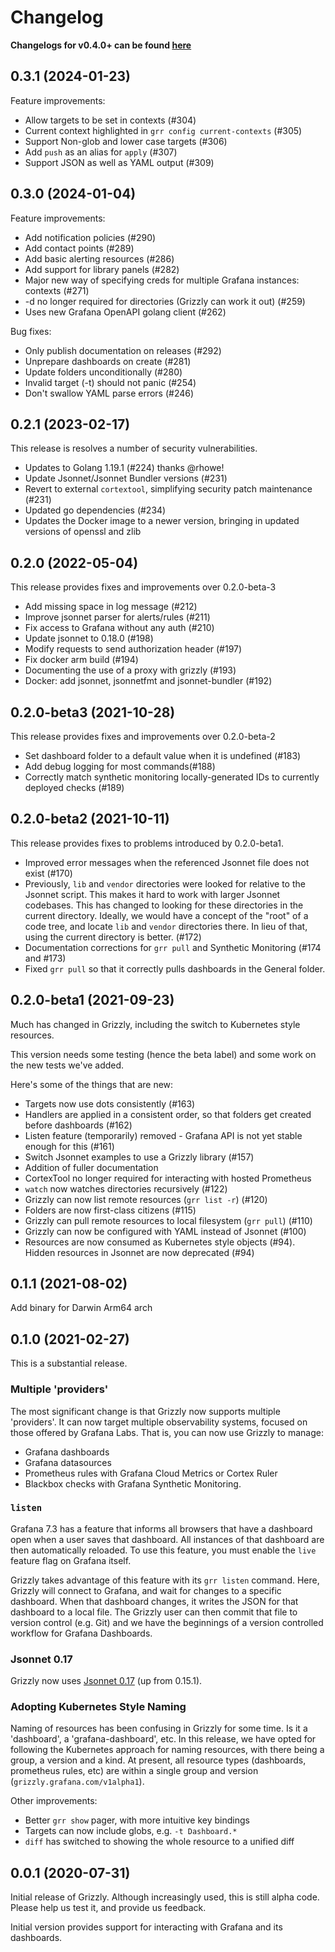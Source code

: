 # Changelog

**Changelogs for v0.4.0+ can be found [here](https://github.com/grafana/grizzly/releases)**

## 0.3.1 (2024-01-23)
Feature improvements:
* Allow targets to be set in contexts (#304)
* Current context highlighted in `grr config current-contexts` (#305)
* Support Non-glob and lower case targets (#306)
* Add `push` as an alias for `apply` (#307)
* Support JSON as well as YAML output (#309)

## 0.3.0 (2024-01-04)
Feature improvements:
* Add notification policies (#290)
* Add contact points (#289)
* Add basic alerting resources (#286)
* Add support for library panels (#282)
* Major new way of specifying creds for multiple Grafana instances: contexts (#271)
* -d no longer required for directories (Grizzly can work it out) (#259)
* Uses new Grafana OpenAPI golang client (#262)

Bug fixes:
* Only publish documentation on releases (#292)
* Unprepare dashboards on create (#281)
* Update folders unconditionally (#280)
* Invalid target (-t) should not panic (#254)
* Don't swallow YAML parse errors (#246)

## 0.2.1 (2023-02-17)
This release is resolves a number of security vulnerabilities.
* Updates to Golang 1.19.1 (#224) thanks @rhowe!
* Update Jsonnet/Jsonnet Bundler versions (#231)
* Revert to external `cortextool`, simplifying security patch maintenance (#231)
* Updated go dependencies (#234)
* Updates the Docker image to a newer version, bringing in updated versions of openssl and zlib

## 0.2.0 (2022-05-04)

This release provides fixes and improvements over 0.2.0-beta-3
* Add missing space in log message (#212)
* Improve jsonnet parser for alerts/rules (#211)
* Fix access to Grafana without any auth (#210)
* Update jsonnet to 0.18.0 (#198)
* Modify requests to send authorization header (#197)
* Fix docker arm build (#194)
* Documenting the use of a proxy with grizzly (#193)
* Docker: add jsonnet, jsonnetfmt and jsonnet-bundler (#192)

## 0.2.0-beta3 (2021-10-28)

This release provides fixes and improvements over 0.2.0-beta-2
* Set dashboard folder to a default value when it is undefined (#183)
* Add debug logging for most commands(#188)
* Correctly match synthetic monitoring locally-generated IDs to currently deployed checks (#189)

## 0.2.0-beta2 (2021-10-11)

This release provides fixes to problems introduced by 0.2.0-beta1.
* Improved error messages when the referenced Jsonnet file does not exist (#170)
* Previously, `lib` and `vendor` directories were looked for relative to the
  Jsonnet script. This makes it hard to work with larger Jsonnet codebases. This
  has changed to looking for these directories in the current directory. Ideally,
  we would have a concept of the "root" of a code tree, and locate `lib` and
  `vendor` directories there. In lieu of that, using the current directory is
  better. (#172)
* Documentation corrections for `grr pull` and Synthetic Monitoring (#174 and #173)
* Fixed `grr pull` so that it correctly pulls dashboards in the General folder.

## 0.2.0-beta1 (2021-09-23)

Much has changed in Grizzly, including the switch to Kubernetes style resources.

This version needs some testing (hence the beta label) and some work on the new
tests we've added.

Here's some of the things that are new:
* Targets now use dots consistently (#163)
* Handlers are applied in a consistent order, so that folders get created before
  dashboards (#162)
* Listen feature (temporarily) removed - Grafana API is not yet stable enough for
  this (#161)
* Switch Jsonnet examples to use a Grizzly library (#157)
* Addition of fuller documentation
* CortexTool no longer required for interacting with hosted Prometheus
* `watch` now watches directories recursively (#122)
* Grizzly can now list remote resources (`grr list -r`) (#120)
* Folders are now first-class citizens (#115)
* Grizzly can pull remote resources to local filesystem (`grr pull`) (#110)
* Grizzly can now be configured with YAML instead of Jsonnet (#100)
* Resources are now consumed as Kubernetes style objects (#94). Hidden resources
  in Jsonnet are now deprecated (#94)

## 0.1.1 (2021-08-02)

Add binary for Darwin Arm64 arch

## 0.1.0 (2021-02-27)

This is a substantial release.

### Multiple 'providers'
The most significant change is that Grizzly now supports multiple 'providers'. It
can now target multiple observability systems, focused on those offered by
Grafana Labs. That is, you can now use Grizzly to manage:

 * Grafana dashboards
 * Grafana datasources
 * Prometheus rules with Grafana Cloud Metrics or Cortex Ruler
 * Blackbox checks with Grafana Synthetic Monitoring.

### `listen`
Grafana 7.3 has a feature that informs all browsers that have a dashboard open
when a user saves that dashboard. All instances of that dashboard are then
automatically reloaded. To use this feature, you must enable the `live` feature
flag on Grafana itself.

Grizzly takes advantage of this feature with its `grr listen` command. Here,
Grizzly will connect to Grafana, and wait for changes to a specific dashboard.
When that dashboard changes, it writes the JSON for that dashboard to a local
file. The Grizzly user can then commit that file to version control (e.g. Git)
and we have the beginnings of a version controlled workflow for Grafana
Dashboards.

### Jsonnet 0.17
Grizzly now uses [Jsonnet 0.17](https://github.com/google/jsonnet/releases/tag/v0.17.0) (up from 0.15.1).

### Adopting Kubernetes Style Naming
Naming of resources has been confusing in Grizzly for some time. Is it a 'dashboard',
a 'grafana-dashboard', etc. In this release, we have opted for following the Kubernetes
approach for naming resources, with there being a group, a version and a kind. At
present, all resource types (dashboards, prometheus rules, etc) are within a single
group and version (`grizzly.grafana.com/v1alpha1`).

Other improvements:
 * Better `grr show` pager, with more intuitive key bindings
 * Targets can now include globs, e.g. `-t Dashboard.*`
 * `diff` has switched to showing the whole resource to a unified diff

## 0.0.1 (2020-07-31)

Initial release of Grizzly. Although increasingly used, this is still alpha code.
Please help us test it, and provide us feedback.

Initial version provides support for interacting with Grafana and its dashboards.
